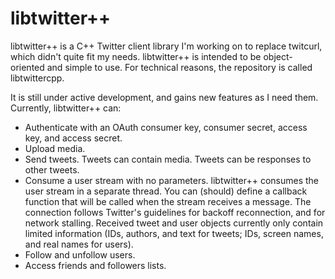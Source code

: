 # libtwitter++
libtwitter++ is a C++ Twitter client library I'm working on to replace twitcurl, which didn't quite fit my needs. libtwitter++ is intended to be object-oriented and simple to use. For technical reasons, the repository is called libtwittercpp.

It is still under active development, and gains new features as I need them. Currently, libtwitter++ can:
- Authenticate with an OAuth consumer key, consumer secret, access key, and access secret.
- Upload media.
- Send tweets. Tweets can contain media. Tweets can be responses to other tweets.
- Consume a user stream with no parameters. libtwitter++ consumes the user stream in a separate thread. You can (should) define a callback function that will be called when the stream receives a message. The connection follows Twitter's guidelines for backoff reconnection, and for network stalling. Received tweet and user objects currently only contain limited information (IDs, authors, and text for tweets; IDs, screen names, and real names for users).
- Follow and unfollow users.
- Access friends and followers lists.
